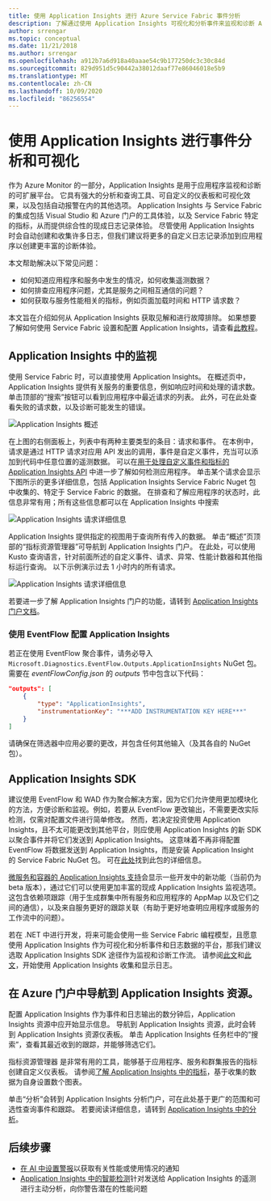 ```yaml
---
title: 使用 Application Insights 进行 Azure Service Fabric 事件分析
description: 了解通过使用 Application Insights 可视化和分析事件来监视和诊断 Azure Service Fabric 群集。
author: srrengar
ms.topic: conceptual
ms.date: 11/21/2018
ms.author: srrengar
ms.openlocfilehash: a912b7a6d918a40aaae54c9b177250dc3c30c84d
ms.sourcegitcommit: 829d951d5c90442a38012daaf77e86046018e5b9
ms.translationtype: MT
ms.contentlocale: zh-CN
ms.lasthandoff: 10/09/2020
ms.locfileid: "86256554"
---
```

# <a name="event-analysis-and-visualization-with-application-insights"></a>使用 Application Insights 进行事件分析和可视化

作为 Azure Monitor 的一部分，Application Insights 是用于应用程序监视和诊断的可扩展平台。 它具有强大的分析和查询工具、可自定义的仪表板和可视化效果，以及包括自动报警在内的其他选项。 Application Insights 与 Service Fabric 的集成包括 Visual Studio 和 Azure 门户的工具体验，以及 Service Fabric 特定的指标，从而提供综合性的现成日志记录体验。 尽管使用 Application Insights 时会自动创建和收集许多日志，但我们建议将更多的自定义日志记录添加到应用程序以创建更丰富的诊断体验。

本文帮助解决以下常见问题：

* 如何知道应用程序和服务中发生的情况，如何收集遥测数据？
* 如何排查应用程序问题，尤其是服务之间相互通信的问题？
* 如何获取与服务性能相关的指标，例如页面加载时间和 HTTP 请求数？

本文旨在介绍如何从 Application Insights 获取见解和进行故障排除。 如果想要了解如何使用 Service Fabric 设置和配置 Application Insights，请查看[此教程](service-fabric-tutorial-monitoring-aspnet.md)。

## <a name="monitoring-in-application-insights"></a>Application Insights 中的监视

使用 Service Fabric 时，可以直接使用 Application Insights。 在概述页中，Application Insights 提供有关服务的重要信息，例如响应时间和处理的请求数。 单击顶部的“搜索”按钮可以看到应用程序中最近请求的列表。 此外，可在此处查看失败的请求数，以及诊断可能发生的错误。

![Application Insights 概述](media/service-fabric-diagnostics-event-analysis-appinsights/ai-overview.png)

在上图的右侧面板上，列表中有两种主要类型的条目：请求和事件。 在本例中，请求是通过 HTTP 请求对应用 API 发出的调用，事件是自定义事件，充当可以添加到代码中任意位置的遥测数据。 可以在[用于处理自定义事件和指标的 Application Insights API](../azure-monitor/app/api-custom-events-metrics.md) 中进一步了解如何检测应用程序。 单击某个请求会显示下图所示的更多详细信息，包括 Application Insights Service Fabric Nuget 包中收集的、特定于 Service Fabric 的数据。 在排查和了解应用程序的状态时，此信息非常有用；所有这些信息都可以在 Application Insights 中搜索

![Application Insights 请求详细信息](media/service-fabric-diagnostics-event-analysis-appinsights/ai-request-details.png)

Application Insights 提供指定的视图用于查询所有传入的数据。 单击“概述”页顶部的“指标资源管理器”可导航到 Application Insights 门户。 在此处，可以使用 Kusto 查询语言，针对前面所述的自定义事件、请求、异常、性能计数器和其他指标运行查询。 以下示例演示过去 1 小时内的所有请求。

![Application Insights 请求详细信息](media/service-fabric-diagnostics-event-analysis-appinsights/ai-metrics-explorer.png)

若要进一步了解 Application Insights 门户的功能，请转到 [Application Insights 门户文档](../azure-monitor/app/overview-dashboard.md)。

### <a name="configuring-application-insights-with-eventflow"></a>使用 EventFlow 配置 Application Insights

若正在使用 EventFlow 聚合事件，请务必导入 `Microsoft.Diagnostics.EventFlow.Outputs.ApplicationInsights` NuGet 包。 需要在 *eventFlowConfig.json* 的 *outputs* 节中包含以下代码：

```json
"outputs": [
    {
        "type": "ApplicationInsights",
        "instrumentationKey": "***ADD INSTRUMENTATION KEY HERE***"
    }
]
```

请确保在筛选器中应用必要的更改，并包含任何其他输入（及其各自的 NuGet 包）。

## <a name="application-insights-sdk"></a>Application Insights SDK

建议使用 EventFlow 和 WAD 作为聚合解决方案，因为它们允许使用更加模块化的方法，方便诊断和监视。例如，若要从 EventFlow 更改输出，不需要更改实际检测，仅需对配置文件进行简单修改。 然而，若决定投资使用 Application Insights，且不太可能更改到其他平台，则应使用 Application Insights 的新 SDK 以聚合事件并将它们发送到 Application Insights。 这意味着不再非得配置 EventFlow 将数据发送到 Application Insights，而是安装 Application Insight 的 Service Fabric NuGet 包。 可在[此处](https://github.com/Microsoft/ApplicationInsights-ServiceFabric)找到此包的详细信息。

[微服务和容器的 Application Insights 支持](https://azure.microsoft.com/blog/app-insights-microservices/)会显示一些开发中的新功能（当前仍为 beta 版本），通过它们可以使用更加丰富的现成 Application Insights 监视选项。 这包含依赖项跟踪（用于生成群集中所有服务和应用程序的 AppMap 以及它们之间的通信），以及来自服务更好的跟踪关联（有助于更好地查明应用程序或服务的工作流中的问题）。

若在 .NET 中进行开发，将来可能会使用一些 Service Fabric 编程模型，且愿意使用 Application Insights 作为可视化和分析事件和日志数据的平台，那我们建议选取 Application Insights SDK 途径作为监视和诊断工作流。 请参阅[此文](../azure-monitor/app/asp-net-more.md)和[此文](../azure-monitor/app/asp-net-trace-logs.md)，开始使用 Application Insights 收集和显示日志。

## <a name="navigating-the-application-insights-resource-in-azure-portal"></a>在 Azure 门户中导航到 Application Insights 资源。

配置 Application Insights 作为事件和日志输出的数分钟后，Application Insights 资源中应开始显示信息。 导航到 Application Insights 资源，此时会转到 Application Insights 资源仪表板。 单击 Application Insights 任务栏中的“搜索”，查看其最近收到的跟踪，并能够筛选它们。 

指标资源管理器  是非常有用的工具，能够基于应用程序、服务和群集报告的指标创建自定义仪表板。 请参阅[了解 Application Insights 中的指标](../azure-monitor/platform/metrics-charts.md)，基于收集的数据为自身设置数个图表。

单击“分析”会转到 Application Insights 分析门户，可在此处基于更广的范围和可选性查询事件和跟踪。  若要阅读详细信息，请转到 [Application Insights 中的分析](../azure-monitor/log-query/log-query-overview.md)。

## <a name="next-steps"></a>后续步骤

* [在 AI 中设置警报](../azure-monitor/platform/alerts-log.md)以获取有关性能或使用情况的通知
* [Application Insights 中的智能检测](../azure-monitor/app/proactive-diagnostics.md)针对发送给 Application Insights 的遥测进行主动分析，向你警告潜在的性能问题

